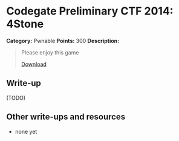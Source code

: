 # Codegate Preliminary CTF 2014: 4Stone

**Category:** Pwnable
**Points:** 300
**Description:**

> Please enjoy this game
>
> [Download](4stone)

## Write-up

(TODO)

## Other write-ups and resources

* none yet
